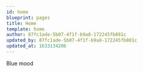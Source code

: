 ```yaml
---
id: home
blueprint: pages
title: Home
template: home
author: 87fc1ade-5b07-4f1f-b9a8-172245fb881c
updated_by: 87fc1ade-5b07-4f1f-b9a8-172245fb881c
updated_at: 1633134206
---
```

Blue mood